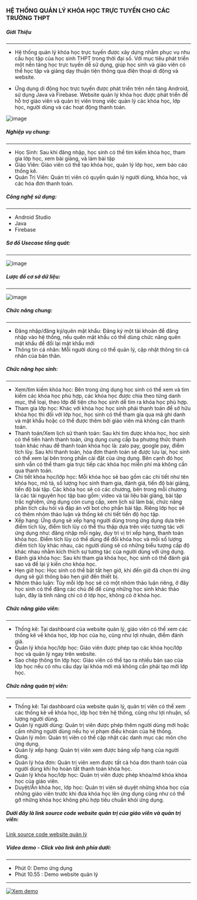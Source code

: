 ### HỆ THỐNG QUẢN LÝ KHÓA HỌC TRỰC TUYẾN CHO CÁC TRƯỜNG THPT
##### Giới Thiệu
***
- Hệ thống quản lý khóa học trực tuyến được xây dựng nhằm phục vụ nhu cầu học tập của học sinh THPT trong thời đại số. Với mục tiêu phát triển một nền tảng học trực tuyến dễ sử dụng, giúp học sinh và giáo viên có thể học tập và giảng dạy thuận tiện thông qua điện thoại di động và website.
    
- Ứng dụng di động học trực tuyến được phát triển trên nền tảng Android, sử dụng Java và Firebase. Website quản lý khóa học được phát triển để hỗ trợ giáo viên và quản trị viên trong việc quản lý các khóa học, lớp học, người dùng và các hoạt động thanh toán.
  
![image](https://firebasestorage.googleapis.com/v0/b/courseonline-6050b.appspot.com/o/Home.jpg?alt=media&token=d77c8b6a-2815-4e25-87a5-30c7f1c43832)

##### Nghiệp vụ chung: 
***
- Học Sinh: Sau khi đăng nhập, học sinh có thể tìm kiếm khóa học, tham gia lớp học, xem bài giảng, và làm bài tập
- Giáo Viên: Giáo viên có thể tạo khóa học, quản lý lớp học, xem báo cáo thống kê.
- Quản Trị Viên: Quản trị viên có quyền quản lý người dùng, khóa học, và các hóa đơn thanh toán.
##### Công nghệ sử dụng: 
***
- Android Studio
- Java
- Firebase
##### Sơ đồ Usecase tổng quát: 
***
![image](https://firebasestorage.googleapis.com/v0/b/courseonline-6050b.appspot.com/o/Usecase.png?alt=media&token=38309341-053b-4a1c-a0e1-2e6aa3c7d0ab)
##### Lược đồ cơ sở dữ liệu: 
***
![image](https://firebasestorage.googleapis.com/v0/b/courseonline-6050b.appspot.com/o/LuocDoCSDL.png?alt=media&token=113aca07-1467-43e9-99ea-24a83641d368)
##### Chức năng chung:
***
-	Đăng nhập/đăng ký/quên mật khẩu: Đăng ký một tài khoản để đăng nhập vào hệ thống, nếu quên mật khẩu có thể dùng chức năng quên mật khẩu để đổi lại mật khẩu mới
-	Thông tin cá nhân: Mỗi người dùng có thể quản lý, cập nhật thông tin cá nhân của bản thân.
##### Chức năng học sinh: 
***
-	Xem/tìm kiếm khóa học: Bên trong ứng dụng học sinh có thể xem và tìm kiếm các khóa học phù hợp, các khóa học được chia theo từng danh mục, thể loại, theo lớp để tiện cho học sinh dễ tìm ra khóa học phù hợp.
-	Tham gia lớp học: Khác với khóa học học sinh phải thanh toán để sở hữu khóa học thì đối với lớp học, học sinh có thể tham gia qua mã ghi danh và mật khẩu hoặc có thể được thêm bởi giáo viên mà không cần thanh toán.
-	Thanh toán/Xem lịch sử thanh toán: Sau khi tìm được khóa học, học sinh có thể tiến hành thanh toán, ứng dụng cung cấp ba phương thức thanh toán khác nhau để thanh toán khóa học là: zalo pay, google pay, điểm tích lũy. Sau khi thanh toán, hóa đơn thanh toán sẽ được lưu lại, học sinh có thể xem lại bên trong phần cài đặt của ứng dụng.  Bên cạnh đó học sinh vẫn có thể tham gia trực tiếp các khóa học miễn phí mà không cần qua thanh toán.
-	Chi tiết khóa học/lớp học: Mỗi khóa học sẽ bao gồm các chi tiết như tên khóa học, mô tả, số lượng học sinh tham gia, đánh giá, tiến độ bài giảng, tiến độ bài tập. Các khóa học sẽ có các chương, bên trong mỗi chương là các tài nguyên học tập bao gồm: video và tài liệu bài giảng, bài tập trắc nghiệm, ứng dụng còn cung cấp, xem lịch sử làm bài, chức năng phân tích câu hỏi và đáp án với bot cho phần bài tập. Riêng lớp học sẽ có thêm nhóm thảo luận và thống kê chi tiết tiến độ học tập.
-	Xếp hạng: Ứng dụng sẽ xếp hạng người dùng trong ứng dụng dựa trên điểm tích lũy, điểm tích lũy có thể thu thập dựa trên việc tương tác với ứng dụng như: đăng nhập mỗi ngày, duy trì vị trí xếp hạng, thanh toán khóa học. Điểm tích lũy có thể dùng để đổi khóa học và mỗi số lượng điểm tích lũy khác nhau, các người dùng sẽ có những biểu tượng cấp độ khác nhau nhằm kích thích sự tương tác của người dùng với ứng dụng.
-	Đánh giá khóa học: Sau khi tham gia khóa học, học sinh có thể đánh giá sao và để lại ý kiến cho khóa học.
-	Hẹn giờ học: Học sinh có thể bật tắt hẹn giờ, khi đến giờ đã chọn thì ứng dụng sẽ gửi thông báo hẹn giờ đến thiết bị.
-	Nhóm thảo luận: Tùy mỗi lớp học sẽ có một nhóm thảo luận riêng, ở đây học sinh có thể đăng các chủ đề để cùng những học sinh khác thảo luận, đây là tính năng chỉ có ở lớp học, không có ở khóa học.
##### Chức năng giáo viên: 
***
-	Thống kê: Tại dashboard của website quản lý, giáo viên có thể xem các thống kê về khóa học, lớp học của họ, cũng như lợi nhuận, điểm đánh giá.
-	Quản lý khóa học/lớp học: Giáo viên được phép tạo các khóa học/lớp học và quản lý ngay trên website.
-	Sao chép thông tin lớp học: Giáo viên có thể tạo ra nhiều bản sao của lớp học nếu có nhu cầu dạy lại khóa mới mà không cần phải tạo mới lớp học.
##### Chức năng quản trị viên:
***
-	Thống kê: Tại dashboard của website quản lý, quản trị viên có thể xem các thống kê về khóa học, lớp học trên hệ thống, cũng như lợi nhuận, số lượng người dùng.
-	Quản lý người dùng: Quản trị viên được phép thêm người dùng mới hoặc cấm những người dùng nếu họ vi phạm điều khoản của hệ thống.
-	Quản lý môn: Quản trị viên có thể cập nhật các danh mục các môn cho ứng dụng.
-	Quản lý xếp hạng: Quản trị viên xem được bảng xếp hạng của người dùng.
-	Quản lý hóa đơn: Quản trị viên xem được tất cả hóa đơn thanh toán của người dùng khi họ hoàn tất thanh toán khóa học.
-	Quản lý khóa học/lớp học: Quản trị viên được phép khóa/mở khóa khóa học của giáo viên.
-	Duyệt/Ẩn khóa học, lớp học: Quản trị viên sẽ duyệt những khóa học của những giáo viên trước khi đưa khóa học lên ứng dụng cũng như có thể gỡ những khóa học không phù hợp tiêu chuẩn khỏi ứng dụng.
##### Dưới đây là link source code website quản trị của giáo viên và quản trị viên:
[Link source code website quản lý](https://github.com/tinhnguyentrung2002/OnlineCourseManagementWebsite)
##### Video demo - Click vào link ảnh phía dưới:
***
- Phút 0: Demo ứng dụng
- Phút 10.55 : Demo website quản lý
***
[![Xem demo](https://img.youtube.com/vi/FGceJd4UqW0/maxresdefault.jpg)](https://www.youtube.com/watch?v=FGceJd4UqW0)
